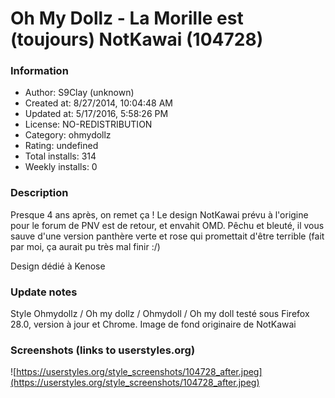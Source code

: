 # Oh My Dollz - La Morille est (toujours) NotKawai (104728)

### Information
- Author: S9Clay (unknown)
- Created at: 8/27/2014, 10:04:48 AM
- Updated at: 5/17/2016, 5:58:26 PM
- License: NO-REDISTRIBUTION
- Category: ohmydollz
- Rating: undefined
- Total installs: 314
- Weekly installs: 0


### Description
Presque 4 ans après, on remet ça ! Le design NotKawai prévu à l'origine pour le forum de PNV est de retour, et envahit OMD. Pêchu et bleuté, il vous sauve d'une version panthère verte et rose qui promettait d'être terrible (fait par moi, ça aurait pu très mal finir :/)

Design dédié à Kenose

### Update notes
Style Ohmydollz / Oh my dollz / Ohmydoll / Oh my doll testé sous Firefox 28.0, version à jour et Chrome.
Image de fond originaire de NotKawai

### Screenshots (links to userstyles.org)
![https://userstyles.org/style_screenshots/104728_after.jpeg](https://userstyles.org/style_screenshots/104728_after.jpeg)


